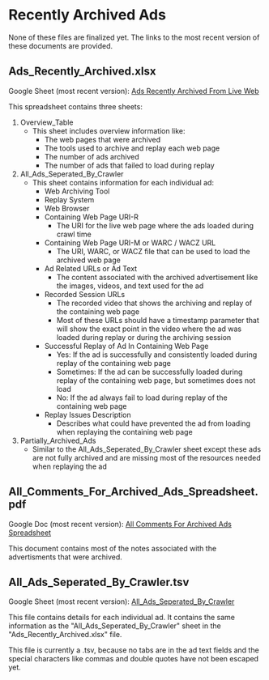 # Recently Archived Ads
None of these files are finalized yet. The links to the most recent version of these documents are provided.

## Ads_Recently_Archived.xlsx
Google Sheet (most recent version): [Ads Recently Archived From Live Web](https://docs.google.com/spreadsheets/d/1wkU4JNaZ7u7F5AWyRMEqXKTZ7CeSmM6BfBSpP0XFZzE/edit?usp=sharing)

This spreadsheet contains three sheets:
1. Overview_Table
    - This sheet includes overview information like:
        -  The web pages that were archived
        -  The tools used to archive and replay each web page
        -  The number of ads archived
        -  The number of ads that failed to load during replay
3. All_Ads_Seperated_By_Crawler
    - This sheet contains information for each individual ad:
        - Web Archiving Tool
        - Replay System	
        - Web Browser	
        - Containing Web Page URI-R
            - The URI for the live web page where the ads loaded during crawl time
        - Containing Web Page URI-M or WARC / WACZ URL
            - The URI, WARC, or WACZ file that can be used to load the archived web page
        - Ad Related URLs or Ad Text
            - The content associated with the archived advertisement like the images, videos, and text used for the ad
        - Recorded Session URLs
            - The recorded video that shows the archiving and replay of the containing web page
            - Most of these URLs should have a timestamp parameter that will show the exact point in the video where the ad was loaded during replay or during the archiving session
        - Successful Replay of Ad In Containing Web Page
            - Yes: If the ad is successfully and consistently loaded during replay of the containing web page
            - Sometimes: If the ad can be successfully loaded during replay of the containing web page, but sometimes does not load
            - No: If the ad always fail to load during replay of the containing web page
        - Replay Issues Description
            - Describes what could have prevented the ad from loading when replaying the containing web page
5. Partially_Archived_Ads
    - Similar to the All_Ads_Seperated_By_Crawler sheet except these ads are not fully archived and are missing most of the resources needed when replaying the ad

## All_Comments_For_Archived_Ads_Spreadsheet.pdf
Google Doc (most recent version): [All Comments For Archived Ads Spreadsheet](https://docs.google.com/document/d/1Vze0k3HUmhStlhbuL36ZTI34g6OngM1Ffog_PioM83g/edit?usp=sharing)

This document contains most of the notes associated with the advertisments that were archived.

## All_Ads_Seperated_By_Crawler.tsv
Google Sheet (most recent version): [All_Ads_Seperated_By_Crawler](https://docs.google.com/spreadsheets/d/1wkU4JNaZ7u7F5AWyRMEqXKTZ7CeSmM6BfBSpP0XFZzE/edit#gid=421299840)

This file contains details for each individual ad. It contains the same information as the "All_Ads_Seperated_By_Crawler" sheet in the "Ads_Recently_Archived.xlsx" file.

This file is currently a .tsv, because no tabs are in the ad text fields and the special characters like commas and double quotes have not been escaped yet.
